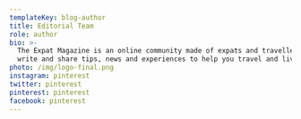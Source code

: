 ```yaml
---
templateKey: blog-author
title: Editorial Team
role: author
bio: >-
  The Expat Magazine is an online community made of expats and travellers who
  write and share tips, news and experiences to help you travel and live abroad.
photo: /img/logo-final.png
instagram: pinterest
twitter: pinterest
pinterest: pinterest
facebook: pinterest
---
```

